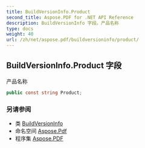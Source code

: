 ```yaml
---
title: BuildVersionInfo.Product
second_title: Aspose.PDF for .NET API Reference
description: BuildVersionInfo 字段。产品名称
type: docs
weight: 40
url: /zh/net/aspose.pdf/buildversioninfo/product/
---
```

## BuildVersionInfo.Product 字段

产品名称

```csharp
public const string Product;
```

### 另请参阅

* 类 [BuildVersionInfo](../)
* 命名空间 [Aspose.Pdf](../../../aspose.pdf/)
* 程序集 [Aspose.PDF](../../../)